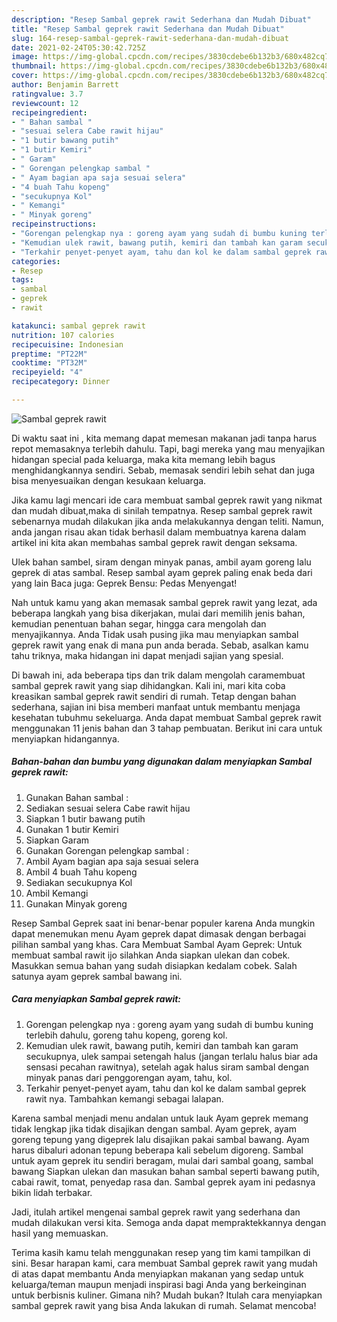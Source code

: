 ```yaml
---
description: "Resep Sambal geprek rawit Sederhana dan Mudah Dibuat"
title: "Resep Sambal geprek rawit Sederhana dan Mudah Dibuat"
slug: 164-resep-sambal-geprek-rawit-sederhana-dan-mudah-dibuat
date: 2021-02-24T05:30:42.725Z
image: https://img-global.cpcdn.com/recipes/3830cdebe6b132b3/680x482cq70/sambal-geprek-rawit-foto-resep-utama.jpg
thumbnail: https://img-global.cpcdn.com/recipes/3830cdebe6b132b3/680x482cq70/sambal-geprek-rawit-foto-resep-utama.jpg
cover: https://img-global.cpcdn.com/recipes/3830cdebe6b132b3/680x482cq70/sambal-geprek-rawit-foto-resep-utama.jpg
author: Benjamin Barrett
ratingvalue: 3.7
reviewcount: 12
recipeingredient:
- " Bahan sambal "
- "sesuai selera Cabe rawit hijau"
- "1 butir bawang putih"
- "1 butir Kemiri"
- " Garam"
- " Gorengan pelengkap sambal "
- " Ayam bagian apa saja sesuai selera"
- "4 buah Tahu kopeng"
- "secukupnya Kol"
- " Kemangi"
- " Minyak goreng"
recipeinstructions:
- "Gorengan pelengkap nya : goreng ayam yang sudah di bumbu kuning terlebih dahulu, goreng tahu kopeng, goreng kol."
- "Kemudian ulek rawit, bawang putih, kemiri dan tambah kan garam secukupnya, ulek sampai setengah halus (jangan terlalu halus biar ada sensasi pecahan rawitnya), setelah agak halus siram sambal dengan minyak panas dari penggorengan ayam, tahu, kol."
- "Terkahir penyet-penyet ayam, tahu dan kol ke dalam sambal geprek rawit nya. Tambahkan kemangi sebagai lalapan."
categories:
- Resep
tags:
- sambal
- geprek
- rawit

katakunci: sambal geprek rawit 
nutrition: 107 calories
recipecuisine: Indonesian
preptime: "PT22M"
cooktime: "PT32M"
recipeyield: "4"
recipecategory: Dinner

---
```



![Sambal geprek rawit](https://img-global.cpcdn.com/recipes/3830cdebe6b132b3/680x482cq70/sambal-geprek-rawit-foto-resep-utama.jpg)

Di waktu  saat ini , kita memang dapat memesan makanan jadi tanpa harus repot memasaknya terlebih dahulu. Tapi, bagi mereka yang mau menyajikan hidangan special pada keluarga, maka kita memang lebih bagus menghidangkannya sendiri. Sebab, memasak sendiri lebih sehat dan juga bisa menyesuaikan dengan kesukaan keluarga.

Jika kamu lagi mencari ide cara membuat sambal geprek rawit yang nikmat dan mudah dibuat,maka di sinilah tempatnya. Resep sambal geprek rawit  sebenarnya mudah dilakukan jika anda melakukannya dengan teliti. Namun, anda jangan risau akan tidak berhasil dalam membuatnya 
karena dalam artikel ini kita akan membahas sambal geprek rawit dengan seksama.  

Ulek bahan sambel, siram dengan minyak panas, ambil ayam goreng lalu geprek di atas sambal. Resep sambal ayam geprek paling enak beda dari yang lain Baca juga: Geprek Bensu: Pedas Menyengat!

Nah untuk kamu yang akan memasak sambal geprek rawit yang lezat, ada beberapa langkah yang bisa dikerjakan, mulai dari memilih jenis bahan, kemudian penentuan bahan segar, hingga cara mengolah dan menyajikannya. Anda Tidak usah pusing jika mau menyiapkan sambal geprek rawit yang enak di mana pun anda berada. Sebab, asalkan kamu  tahu triknya, maka hidangan ini dapat menjadi sajian yang spesial.

Di bawah ini, ada beberapa tips dan trik dalam mengolah caramembuat sambal geprek rawit yang siap dihidangkan. Kali ini, mari kita coba kreasikan sambal geprek rawit sendiri di rumah. Tetap dengan bahan sederhana, sajian ini bisa memberi manfaat untuk membantu menjaga kesehatan tubuhmu sekeluarga. Anda dapat membuat Sambal geprek rawit menggunakan 11 jenis bahan dan 3 tahap pembuatan. Berikut ini cara untuk menyiapkan hidangannya.

<!--inarticleads1-->

##### Bahan-bahan dan bumbu yang digunakan dalam menyiapkan Sambal geprek rawit:

1. Gunakan  Bahan sambal :
1. Sediakan sesuai selera Cabe rawit hijau
1. Siapkan 1 butir bawang putih
1. Gunakan 1 butir Kemiri
1. Siapkan  Garam
1. Gunakan  Gorengan pelengkap sambal :
1. Ambil  Ayam bagian apa saja sesuai selera
1. Ambil 4 buah Tahu kopeng
1. Sediakan secukupnya Kol
1. Ambil  Kemangi
1. Gunakan  Minyak goreng


Resep Sambal Geprek saat ini benar-benar populer karena Anda mungkin dapat menemukan menu Ayam geprek dapat dimasak dengan berbagai pilihan sambal yang khas. Cara Membuat Sambal Ayam Geprek: Untuk membuat sambal rawit ijo silahkan Anda siapkan ulekan dan cobek. Masukkan semua bahan yang sudah disiapkan kedalam cobek. Salah satunya ayam geprek sambal bawang ini. 

<!--inarticleads2-->

##### Cara menyiapkan Sambal geprek rawit:

1. Gorengan pelengkap nya : goreng ayam yang sudah di bumbu kuning terlebih dahulu, goreng tahu kopeng, goreng kol.
1. Kemudian ulek rawit, bawang putih, kemiri dan tambah kan garam secukupnya, ulek sampai setengah halus (jangan terlalu halus biar ada sensasi pecahan rawitnya), setelah agak halus siram sambal dengan minyak panas dari penggorengan ayam, tahu, kol.
1. Terkahir penyet-penyet ayam, tahu dan kol ke dalam sambal geprek rawit nya. Tambahkan kemangi sebagai lalapan.


Karena sambal menjadi menu andalan untuk lauk Ayam geprek memang tidak lengkap jika tidak disajikan dengan sambal. Ayam geprek, ayam goreng tepung yang digeprek lalu disajikan pakai sambal bawang. Ayam harus dibaluri adonan tepung beberapa kali sebelum digoreng. Sambal untuk ayam geprek itu sendiri beragam, mulai dari sambal goang, sambal bawang Siapkan ulekan dan masukan bahan sambal seperti bawang putih, cabai rawit, tomat, penyedap rasa dan. Sambal geprek ayam ini pedasnya bikin lidah terbakar. 

Jadi, itulah artikel mengenai  sambal geprek rawit  yang sederhana dan mudah dilakukan versi kita. Semoga anda dapat mempraktekkannya dengan hasil yang memuaskan. 

Terima kasih kamu telah menggunakan resep yang tim kami tampilkan di sini. Besar harapan kami, cara membuat  Sambal geprek rawit yang mudah di atas dapat membantu Anda menyiapkan makanan yang sedap untuk keluarga/teman maupun menjadi inspirasi bagi Anda yang berkeinginan untuk berbisnis kuliner. Gimana nih? Mudah bukan? Itulah cara menyiapkan sambal geprek rawit yang bisa Anda lakukan di rumah. Selamat mencoba!

